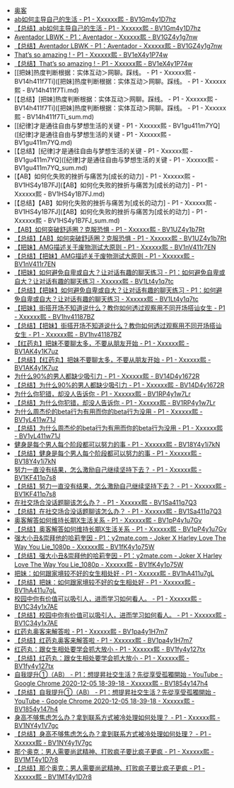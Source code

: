 +   [奥客](README.md)
+   [ab如何主导自己的生活 - P1 - Xxxxxx熙 - BV1Gm4y1D7hz](ab如何主导自己的生活-P1-Xxxxxx熙-BV1Gm4y1D7hz.md)
+   [【总结】ab如何主导自己的生活 - P1 - Xxxxxx熙 - BV1Gm4y1D7hz](ab如何主导自己的生活-P1-Xxxxxx熙-BV1Gm4y1D7hz_sum.md)
+   [Aventador LBWK - P1：Aventador - Xxxxxx熙 - BV1GZ4y1g7nw](AventadorLBWK-P1：Aventador-Xxxxxx熙-BV1GZ4y1g7nw.md)
+   [【总结】Aventador LBWK - P1：Aventador - Xxxxxx熙 - BV1GZ4y1g7nw](AventadorLBWK-P1：Aventador-Xxxxxx熙-BV1GZ4y1g7nw_sum.md)
+   [That’s so amazing ! - P1 - Xxxxxx熙 - BV1eX4y1P74w](That’ssoamazing!-P1-Xxxxxx熙-BV1eX4y1P74w.md)
+   [【总结】That’s so amazing ! - P1 - Xxxxxx熙 - BV1eX4y1P74w](That’ssoamazing!-P1-Xxxxxx熙-BV1eX4y1P74w_sum.md)
+   [[把妹]热度判断根据：实体互动＞网聊。踩线。 - P1 - Xxxxxx熙 - BV14h411f7Ti]([把妹]热度判断根据：实体互动＞网聊。踩线。 - P1 - Xxxxxx熙 - BV14h411f7Ti.md)
+   [【总结】[把妹]热度判断根据：实体互动＞网聊。踩线。 - P1 - Xxxxxx熙 - BV14h411f7Ti]([把妹]热度判断根据：实体互动＞网聊。踩线。 - P1 - Xxxxxx熙 - BV14h411f7Ti_sum.md)
+   [[纪律]才是通往自由与梦想生活的关键 - P1 - Xxxxxx熙 - BV1gu411m7YQ]([纪律]才是通往自由与梦想生活的关键 - P1 - Xxxxxx熙 - BV1gu411m7YQ.md)
+   [【总结】[纪律]才是通往自由与梦想生活的关键 - P1 - Xxxxxx熙 - BV1gu411m7YQ]([纪律]才是通往自由与梦想生活的关键 - P1 - Xxxxxx熙 - BV1gu411m7YQ_sum.md)
+   [【AB】如何化失败的挫折与痛苦为[成长的动力] - P1 - Xxxxxx熙 - BV1HS4y1B7FJ](【AB】如何化失败的挫折与痛苦为[成长的动力] - P1 - Xxxxxx熙 - BV1HS4y1B7FJ.md)
+   [【总结】【AB】如何化失败的挫折与痛苦为[成长的动力] - P1 - Xxxxxx熙 - BV1HS4y1B7FJ](【AB】如何化失败的挫折与痛苦为[成长的动力] - P1 - Xxxxxx熙 - BV1HS4y1B7FJ_sum.md)
+   [【AB】如何突破舒适圈？克服恐惧 - P1 - Xxxxxx熙 - BV1UZ4y1b7Rt](【AB】如何突破舒适圈？克服恐惧-P1-Xxxxxx熙-BV1UZ4y1b7Rt.md)
+   [【总结】【AB】如何突破舒适圈？克服恐惧 - P1 - Xxxxxx熙 - BV1UZ4y1b7Rt](【AB】如何突破舒适圈？克服恐惧-P1-Xxxxxx熙-BV1UZ4y1b7Rt_sum.md)
+   [【把妹】AMG描述关于废物测试大原则 - P1 - Xxxxxx熙 - BV1nV411r7EN](【把妹】AMG描述关于废物测试大原则-P1-Xxxxxx熙-BV1nV411r7EN.md)
+   [【总结】【把妹】AMG描述关于废物测试大原则 - P1 - Xxxxxx熙 - BV1nV411r7EN](【把妹】AMG描述关于废物测试大原则-P1-Xxxxxx熙-BV1nV411r7EN_sum.md)
+   [【把妹】如何避免自卑或自大？让对话有趣的聊天练习 - P1：如何避免自卑或自大？让对话有趣的聊天练习 - Xxxxxx熙 - BV1Lt4y1q7tc](【把妹】如何避免自卑或自大？让对话有趣的聊天练习-P1-Xxxxxx熙-BV1Lt4y1q7tc.md)
+   [【总结】【把妹】如何避免自卑或自大？让对话有趣的聊天练习 - P1：如何避免自卑或自大？让对话有趣的聊天练习 - Xxxxxx熙 - BV1Lt4y1q7tc](【把妹】如何避免自卑或自大？让对话有趣的聊天练习-P1-Xxxxxx熙-BV1Lt4y1q7tc_sum.md)
+   [【把妹】街搭开场不知道说什么？教你如何透过观察用不同开场搭讪女生 - P1 - Xxxxxx熙 - BV1hv41187BZ](【把妹】街搭开场不知道说什么？教你如何透过观察用不同开场搭讪女生-P1-Xxxxxx熙-BV1hv41187BZ.md)
+   [【总结】【把妹】街搭开场不知道说什么？教你如何透过观察用不同开场搭讪女生 - P1 - Xxxxxx熙 - BV1hv41187BZ](【把妹】街搭开场不知道说什么？教你如何透过观察用不同开场搭讪女生-P1-Xxxxxx熙-BV1hv41187BZ_sum.md)
+   [【红药丸】把妹不要聊太多，不要从朋友开始 - P1 - Xxxxxx熙 - BV1AK4y1K7uz](【红药丸】把妹不要聊太多，不要从朋友开始-P1-Xxxxxx熙-BV1AK4y1K7uz.md)
+   [【总结】【红药丸】把妹不要聊太多，不要从朋友开始 - P1 - Xxxxxx熙 - BV1AK4y1K7uz](【红药丸】把妹不要聊太多，不要从朋友开始-P1-Xxxxxx熙-BV1AK4y1K7uz_sum.md)
+   [为什么90%的男人都缺少吸引力 - P1 - Xxxxxx熙 - BV14D4y1672R](为什么90%的男人都缺少吸引力-P1-Xxxxxx熙-BV14D4y1672R.md)
+   [【总结】为什么90%的男人都缺少吸引力 - P1 - Xxxxxx熙 - BV14D4y1672R](为什么90%的男人都缺少吸引力-P1-Xxxxxx熙-BV14D4y1672R_sum.md)
+   [为什么你犯错，却没人告诉你 - P1 - Xxxxxx熙 - BV1RP4y1w7Lr](为什么你犯错，却没人告诉你-P1-Xxxxxx熙-BV1RP4y1w7Lr.md)
+   [【总结】为什么你犯错，却没人告诉你 - P1 - Xxxxxx熙 - BV1RP4y1w7Lr](为什么你犯错，却没人告诉你-P1-Xxxxxx熙-BV1RP4y1w7Lr_sum.md)
+   [为什么周杰伦的beta行为有用而你的beta行为没用 - P1 - Xxxxxx熙 - BV1yL411w71J](为什么周杰伦的beta行为有用而你的beta行为没用-P1-Xxxxxx熙-BV1yL411w71J.md)
+   [【总结】为什么周杰伦的beta行为有用而你的beta行为没用 - P1 - Xxxxxx熙 - BV1yL411w71J](为什么周杰伦的beta行为有用而你的beta行为没用-P1-Xxxxxx熙-BV1yL411w71J_sum.md)
+   [健身是每个男人每个阶段都可以努力的事 - P1 - Xxxxxx熙 - BV18Y4y1i7kN](健身是每个男人每个阶段都可以努力的事-P1-Xxxxxx熙-BV18Y4y1i7kN.md)
+   [【总结】健身是每个男人每个阶段都可以努力的事 - P1 - Xxxxxx熙 - BV18Y4y1i7kN](健身是每个男人每个阶段都可以努力的事-P1-Xxxxxx熙-BV18Y4y1i7kN_sum.md)
+   [努力一直没有结果，怎么激励自己继续坚持下去？ - P1 - Xxxxxx熙 - BV1KF411p7s8](努力一直没有结果，怎么激励自己继续坚持下去？-P1-Xxxxxx熙-BV1KF411p7s8.md)
+   [【总结】努力一直没有结果，怎么激励自己继续坚持下去？ - P1 - Xxxxxx熙 - BV1KF411p7s8](努力一直没有结果，怎么激励自己继续坚持下去？-P1-Xxxxxx熙-BV1KF411p7s8_sum.md)
+   [在社交场合没话题聊该怎么办？ - P1 - Xxxxxx熙 - BV1Sa411q7Q3](在社交场合没话题聊该怎么办？-P1-Xxxxxx熙-BV1Sa411q7Q3.md)
+   [【总结】在社交场合没话题聊该怎么办？ - P1 - Xxxxxx熙 - BV1Sa411q7Q3](在社交场合没话题聊该怎么办？-P1-Xxxxxx熙-BV1Sa411q7Q3_sum.md)
+   [奥客解答如何维持长期X生活关系 - P1 - Xxxxxx熙 - BV1pP4y1u7Gv](奥客解答如何维持长期X生活关系-P1-Xxxxxx熙-BV1pP4y1u7Gv.md)
+   [【总结】奥客解答如何维持长期X生活关系 - P1 - Xxxxxx熙 - BV1pP4y1u7Gv](奥客解答如何维持长期X生活关系-P1-Xxxxxx熙-BV1pP4y1u7Gv_sum.md)
+   [强大小丑&崇拜他的哈莉奎因 - P1：y2mate.com - Joker X Harley Love The Way You Lie_1080p - Xxxxxx熙 - BV1fK4y1o75W](强大小丑&崇拜他的哈莉奎因-P1-Xxxxxx熙-BV1fK4y1o75W.md)
+   [【总结】强大小丑&崇拜他的哈莉奎因 - P1：y2mate.com - Joker X Harley Love The Way You Lie_1080p - Xxxxxx熙 - BV1fK4y1o75W](强大小丑&崇拜他的哈莉奎因-P1-Xxxxxx熙-BV1fK4y1o75W_sum.md)
+   [把妹：如何跟家境较不好的女生相处好 - P1 - Xxxxxx熙 - BV1hA411u7gL](把妹：如何跟家境较不好的女生相处好-P1-Xxxxxx熙-BV1hA411u7gL.md)
+   [【总结】把妹：如何跟家境较不好的女生相处好 - P1 - Xxxxxx熙 - BV1hA411u7gL](把妹：如何跟家境较不好的女生相处好-P1-Xxxxxx熙-BV1hA411u7gL_sum.md)
+   [校园中你有价值可以吸引人，进而学习如何看人。 - P1 - Xxxxxx熙 - BV1C34y1x7AE](校园中你有价值可以吸引人，进而学习如何看人。-P1-Xxxxxx熙-BV1C34y1x7AE.md)
+   [【总结】校园中你有价值可以吸引人，进而学习如何看人。 - P1 - Xxxxxx熙 - BV1C34y1x7AE](校园中你有价值可以吸引人，进而学习如何看人。-P1-Xxxxxx熙-BV1C34y1x7AE_sum.md)
+   [红药丸奥客来解答啦 - P1 - Xxxxxx熙 - BV1pa4y1H7m7](红药丸奥客来解答啦-P1-Xxxxxx熙-BV1pa4y1H7m7.md)
+   [【总结】红药丸奥客来解答啦 - P1 - Xxxxxx熙 - BV1pa4y1H7m7](红药丸奥客来解答啦-P1-Xxxxxx熙-BV1pa4y1H7m7_sum.md)
+   [红药丸：跟女生相处要学会抓大放小 - P1 - Xxxxxx熙 - BV1fy4y127tx](红药丸：跟女生相处要学会抓大放小-P1-Xxxxxx熙-BV1fy4y127tx.md)
+   [【总结】红药丸：跟女生相处要学会抓大放小 - P1 - Xxxxxx熙 - BV1fy4y127tx](红药丸：跟女生相处要学会抓大放小-P1-Xxxxxx熙-BV1fy4y127tx_sum.md)
+   [自我提升①（AB） - P1：想提昇社交生活？先從享受孤獨開始 - YouTube - Google Chrome 2020-12-05 18-39-18 - Xxxxxx熙 - BV1854y147h4](自我提升①（AB）-P1-Xxxxxx熙-BV1854y147h4.md)
+   [【总结】自我提升①（AB） - P1：想提昇社交生活？先從享受孤獨開始 - YouTube - Google Chrome 2020-12-05 18-39-18 - Xxxxxx熙 - BV1854y147h4](自我提升①（AB）-P1-Xxxxxx熙-BV1854y147h4_sum.md)
+   [身高不够焦虑怎么办？拿到联系方式被冷处理如何处理？ - P1 - Xxxxxx熙 - BV1NY4y1V7gc](身高不够焦虑怎么办？拿到联系方式被冷处理如何处理？-P1-Xxxxxx熙-BV1NY4y1V7gc.md)
+   [【总结】身高不够焦虑怎么办？拿到联系方式被冷处理如何处理？ - P1 - Xxxxxx熙 - BV1NY4y1V7gc](身高不够焦虑怎么办？拿到联系方式被冷处理如何处理？-P1-Xxxxxx熙-BV1NY4y1V7gc_sum.md)
+   [那个奥克：男人需要尚武精神、打败疯子要比疯子更疯 - P1 - Xxxxxx熙 - BV1MT4y1D7r8](那个奥克：男人需要尚武精神、打败疯子要比疯子更疯-P1-Xxxxxx熙-BV1MT4y1D7r8.md)
+   [【总结】那个奥克：男人需要尚武精神、打败疯子要比疯子更疯 - P1 - Xxxxxx熙 - BV1MT4y1D7r8](那个奥克：男人需要尚武精神、打败疯子要比疯子更疯-P1-Xxxxxx熙-BV1MT4y1D7r8_sum.md)